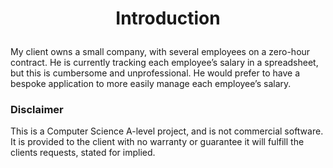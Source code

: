 # <p align="center">Introduction</p>
My client owns a small company, with several employees on a zero-hour contract. He is currently tracking each employee’s salary in a spreadsheet, but this is cumbersome and unprofessional. He would prefer to have a bespoke application to more easily manage each employee’s salary.

### Disclaimer
This is a Computer Science A-level project, and is not commercial software. It is provided to the client with no warranty or guarantee it will fulfill the clients requests, stated for implied.
